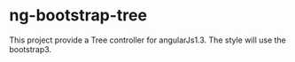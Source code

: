 # ng-bootstrap-tree
This project provide a Tree controller for angularJs1.3. The style will use the bootstrap3.
